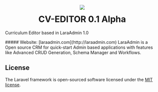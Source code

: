 <p align="center">
  <img src="http://aaranda.es/wp-content/uploads/2016/11/cveditor.png">
  <h1 align="center" style="margin-top:5px;">CV-EDITOR 0.1 Alpha</h1>
  <p>Curriculum Editor based in LaraAdmin 1.0</p>
  ##### Website: [laraadmin.com](http://laraadmin.com)
 LaraAdmin is a Open source CRM for quick-start Admin based applications with features like Advanced CRUD Generation, Schema Manager and Workflows.
</p>

## License

The Laravel framework is open-sourced software licensed under the [MIT license](http://opensource.org/licenses/MIT).
